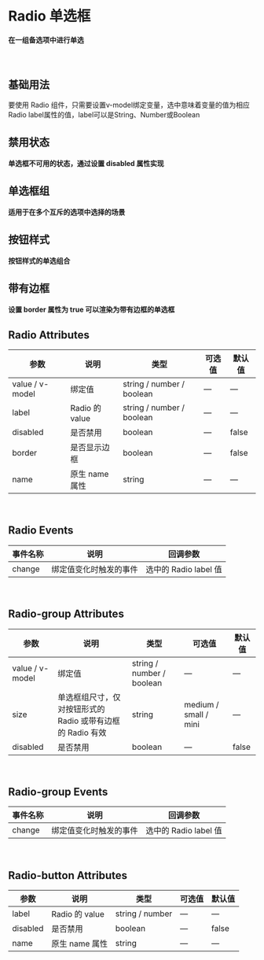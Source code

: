 <script setup>
import demo1 from './doc/demo1.vue';
import demo2 from './doc/demo2.vue';
import demo3 from './doc/demo3.vue';
import demo4 from './doc/demo4.vue';
import demo5 from './doc/demo5.vue';
import demoblock from '@example/views/demoblock.vue';
</script>

# Radio 单选框

#### 在一组备选项中进行单选

<br/>

## 基础用法
要使用 Radio 组件，只需要设置v-model绑定变量，选中意味着变量的值为相应 Radio label属性的值，label可以是String、Number或Boolean
<div class="source">
  <demo1/>
</div>
<demoblock compName="radio" demoName="demo1"/>


## 禁用状态

#### 单选框不可用的状态，通过设置 disabled 属性实现
<div class="source">
  <demo2/>
</div>
<demoblock compName="radio" demoName="demo2"/>


## 单选框组

#### 适用于在多个互斥的选项中选择的场景
<div class="source">
  <demo3/>
</div>
<demoblock compName="radio" demoName="demo3"/>


## 按钮样式

#### 按钮样式的单选组合
<div class="source">
  <demo4/>
</div>
<demoblock compName="radio" demoName="demo4"/>


## 带有边框

#### 设置 border 属性为 true 可以渲染为带有边框的单选框
<div class="source">
  <demo5/>
</div>
<demoblock compName="radio" demoName="demo5"/>


## Radio Attributes
| 参数      | 说明    | 类型      | 可选值       | 默认值   |
|---------- |-------- |---------- |-------------  |-------- |
| value / v-model | 绑定值 | string / number / boolean | — | — |
| label     | Radio 的 value   | string / number / boolean    |       —        |      —   |
| disabled  | 是否禁用    | boolean   | — | false   |
| border  | 是否显示边框  | boolean   | — | false   |
| name | 原生 name 属性 | string    |      —         |     —    |

<br/>

## Radio Events
| 事件名称 | 说明 | 回调参数 |
|---------- |-------- |---------- |
| change  | 绑定值变化时触发的事件 |  选中的 Radio label 值  |

<br/>

## Radio-group Attributes
| 参数      | 说明    | 类型      | 可选值       | 默认值   |
|---------- |-------- |---------- |-------------  |-------- |
| value / v-model | 绑定值 | string / number / boolean | — | — |
| size     | 单选框组尺寸，仅对按钮形式的 Radio 或带有边框的 Radio 有效   | string  | medium / small / mini |    —     |
| disabled  | 是否禁用    | boolean   | — | false   |

<br/>

## Radio-group Events
| 事件名称 | 说明 | 回调参数 |
|---------- |-------- |---------- |
| change  | 绑定值变化时触发的事件 |  选中的 Radio label 值  |

<br/>

## Radio-button Attributes
| 参数      | 说明    | 类型      | 可选值       | 默认值   |
|---------- |-------- |---------- |-------------  |-------- |
| label     | Radio 的 value  | string / number  |        —       |     —    |
| disabled  | 是否禁用    | boolean   | — | false   |
| name | 原生 name 属性 | string    |      —         |     —    |

<br/>